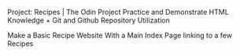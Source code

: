 Project: Recipes | The Odin Project
Practice and Demonstrate HTML Knowledge + Git and Github Repository Utilization

Make a Basic Recipe Website 
With a Main Index Page linking to a few Recipes